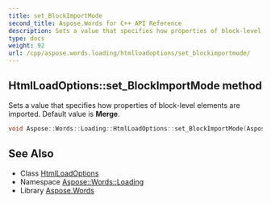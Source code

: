 ```yaml
---
title: set_BlockImportMode
second_title: Aspose.Words for C++ API Reference
description: Sets a value that specifies how properties of block-level elements are imported. Default value is Merge.
type: docs
weight: 92
url: /cpp/aspose.words.loading/htmlloadoptions/set_blockimportmode/
---
```

## HtmlLoadOptions::set_BlockImportMode method


Sets a value that specifies how properties of block-level elements are imported. Default value is **Merge**.

```cpp
void Aspose::Words::Loading::HtmlLoadOptions::set_BlockImportMode(Aspose::Words::Loading::BlockImportMode value)
```

## See Also

* Class [HtmlLoadOptions](../)
* Namespace [Aspose::Words::Loading](../../)
* Library [Aspose.Words](../../../)

